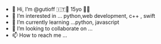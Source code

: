 - 👋 Hi, I’m @gutioff 🇮🇹🍝 15yo 🖤🤍
- 👀 I’m interested in ... python,web development, c++ , swift
- 🌱 I’m currently learning ...python, javascript
- 💞️ I’m looking to collaborate on ...
- 📫 How to reach me ...

<!---
gutioff/gutioff is a ✨ special ✨ repository because its `README.md` (this file) appears on your GitHub profile.
You can click the Preview link to take a look at your changes.
--->
